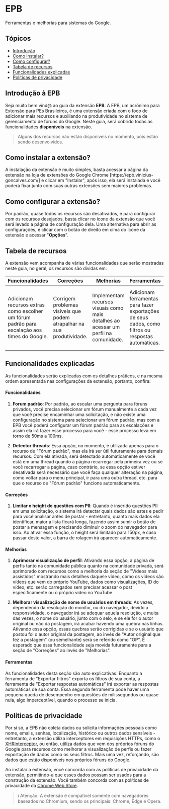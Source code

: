 # EPB

Ferramentas e melhorias para sistemas do Google.

## Tópicos

-   [Introdução](#introduction)
-   [Como instalar?](#how-to-install)
-   [Como configurar?](#settings)
-   [Tabela de recursos](#features)
-   [Funcionalidades explicadas](#features-description)
-   [Políticas de privacidade](#privacity-policies)

<div id="introduction">
  <h2>Introdução à EPB</h2>
  <p>Seja muito bem vind@ ao guia da extensão <strong>EPB</strong>. A EPB, um acrônimo para Extensão para PEs Brasileiros, é uma extensão criada com o foco de adicionar mais recursos e auxiliando na produtividade no sistema de gerenciamento de fóruns do Google. Neste guia, será cobrido todas as funcionalidades <strong>disponíveis</strong> na extensão. </p>

> Alguns dos recursos não estão disponíveis no momento, pois estão sendo desenvolvidos.</mark>

</div>

<div id="how-to-install">
  <h2>Como instalar a extensão?</h2>
  <p>A instalação da extensão é muito simples, basta acessar a página da extensão na loja de extensões do Google Chrome [https://epb.vinicius-goncalves.com/] e clicar em "Instalar", após isso, ela será instalada e você poderá fixar junto com suas outras extensões sem maiores problemas.</p>
</div>

<div id="settings">
  <h2>Como configurar a extensão?</h2>
  <p>Por padrão, quase todos os recursos são desativados, e para configurar com os recursos desejados, basta clicar no ícone da extensão que você será levado a página de configuração dela. Uma alternativa para abrir as configurações, é clicar com o botão de direito em cima do ícone da extensão e acessar "<strong>Opções</strong>".</p>
</div>

<div id="features">
  <h2>Tabela de recursos</h2>
  <p>A extensão vem acompanha de várias funcionalidades que serão mostradas neste guia, no geral, os recursos são dividas em:</p>
  <table>
    <thead>
      <th>Funcionalidades</th>
      <th>Correções</th>
      <th>Melhorias</th>
      <th>Ferramentas</th>
      <th>For developers</th>
    </thead>
    <tbody>
      <td>Adicionam recursos extras como escolher um fórum padrão para escalação aos times do Google.</td>
      <td>Corrigem problemas visíveis que podem atrapalhar na sua produtividade.</td>
      <td>Implementam recursos visuais como mais detalhes ao acessar um perfil na comunidade.</td>
      <td>Adicionam ferramentas para fazer exportações de seus dados, como filtros ou respostas automáticas.</td>
      <td>Seção dedicada a desenvolvedores, mais detalhes são enviados ao console (do DevTools) do que está acontecendo na extensão.</td>
    </tbody>
  </table>
</div>

<div id="features-description">
  <h2>Funcionalidades explicadas</h2>
  <p>As funcionalidades serão explicadas com os detalhes práticos, e na mesma ordem apresentada nas configurações da extensão, portanto, confira:</p>
  <div>
    <div>
      <h4>Funcionalidades</h4>
      <ol>
          <li>
              <p><strong>Forum padrão</strong>: Por padrão, ao escalar uma pergunta para fóruns privados, você precisa selecionar um fórum manualmente a cada vez que você precise encaminhar uma solicitação, e não existe uma configuração no sistema para selecionar um fórum padrão, mas com a EPB você poderá configurar um fórum padrão para as escalações e assim ela irá fazer esse processo para você - esse processo leva em torno de 50ms a 100ms.</p>
          </li>
          <li>
              <p><strong>Detector threads</strong>: Essa opção, no momento, é utilizada apenas para o recurso de "Fórum padrão", mas ela irá ser útil futuramente para demais recursos. Com ela ativada, será detectado automaticamente se você está em uma thread quando a página recarregar pela primeira vez ou se você recarregar a página, caso contrário, se essa opção estiver desativada será necessário que você faça qualquer alteração na página, como voltar para o menu principal, ir para uma outra thread, etc. para que o recurso de "Fórum padrão" funcione automaticamente.</p>
          </li>
      </ol>
    </div>
    <div>
      <h4>Correções</h4>
      <ol>
          <li>
              <p><strong>Limitar o height de questões com PII</strong>: Quando é inserido questões PII em uma solicitação, o sistema irá detectar quais dados são estes e pedir para você analisar antes de postar - entretanto, quanto mais dados ela identificar, maior a lista ficará longa, fazendo assim sumir o botão de postar a mensagem e precisando diminuir o zoom do navegador para isso. Ao ativar essa função, o height será limitado para 150px, e caso passar deste valor, a barra de rolagem irá aparecer automaticamente. </p>
          </li>
      </ol>
    </div>
<div>
      <h4>Melhorias</h4>
      <ol>
          <li>
              <p><strong>Aprimorar visualização de perfil</strong>: Ativando essa opção, a página de perfis tanto na comunidade pública quanto na comunidade privada, será aprimorado com recursos como a melhoria da seção de "Vídeos mais assistidos" mostrando mais detalhes daquele vídeo, como os vídeos são vídeos que vem do próprio YouTube, dados como visualizações, ID do vídeo, etc. serão carregados sem precisar acessar o post especificamente ou o próprio vídeo no YouTube.</p>
          </li>
		  <li>
              <p><strong>Melhorar visualização de nome de usuários em threads</strong>: As vezes, dependendo da resolução do monitor, ou do navegador, devido a responsividade, o navegador irá se adequar aquela resolução, e muita das vezes, o nome do usuário, junto com o selo, e se ele for o autor original ou não da postagem, irá acabar havendo uma quebra nas linhas. Ativando essa opção, essas quebras serão corrigidas e se o usuário que postou foi o autor original da postagem, ao invés de "Autor original que fez a postagem" (ou semelhante) será se referido como "OP". É esperado que essa funcionalidade seja movida futuramente para a seção de "Correções" ao invés de "Melhorias".</p>
          </li>
      </ol>
    </div>
	<div>
      <h4>Ferramentas</h4>
      <p>As funcionalidades desta seção são auto explicativas. Enquanto a ferramenta de "Exportar filtros" exporta os filtros de sua conta, a ferramenta de "Exportar respostas automáticas" irá exportar as respostas automáticas de sua conta. Essa segunda ferramenta pode haver uma pequena queda de desempenho em questões de milissegundos ou quase nula, algo imperceptível, quando o processo se inicia.</p>
    </div>
  </div>
</div>

<div id="privacity-policies">
  <h2>Políticas de privacidade</h2>

Por si só, a EPB não coleta dados ou solicita informações pessoais como nome, emails, senhas, localização, histórico ou outros dados sensíveis - entretanto, a extensão utiliza interceptores em requisições HTTPs, como o [XHRInterceptor](https://github.com/vinicius-goncalves/epb/blob/main/src/common/DOMUtils/XHRInterceptor.js), ou então, utiliza dados que vem dos próprios fóruns do Google para recursos como melhorar a visualização de perfis ou fazer exportação de dados como os seus filtros. Mais uma vez, reforçando, são dados que estão disponíveis nos próprios fóruns do Google.

Ao instalar a extensão, você concorda com as políticas de privacidade da extensão, permitindo-a que esses dados possam ser usados para a construção da extensão. Você também concorda com as políticas de privacidade da [Chrome Web Store](https://developer.chrome.com/docs/webstore/program-policies/privacy/).

> ℹ️ Atenção: A extensão é compatível somente com navegadores baseados no Chromium, sendo os principais: Chrome, Edge e Opera.

</div>
